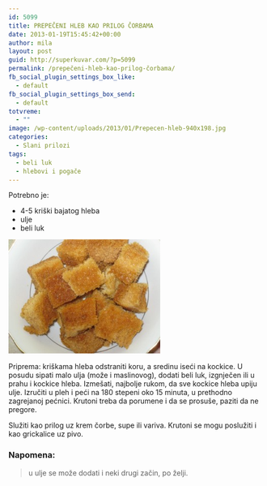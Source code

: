 ```yaml
---
id: 5099
title: PREPEČENI HLEB KAO PRILOG ČORBAMA
date: 2013-01-19T15:45:42+00:00
author: mila
layout: post
guid: http://superkuvar.com/?p=5099
permalink: /prepečeni-hleb-kao-prilog-čorbama/
fb_social_plugin_settings_box_like:
  - default
fb_social_plugin_settings_box_send:
  - default
totvreme:
  - ""
image: /wp-content/uploads/2013/01/Prepecen-hleb-940x198.jpg
categories:
  - Slani prilozi
tags:
  - beli luk
  - hlebovi i pogače
---
```

Potrebno je:

  * 4-5 kriški bajatog hleba
  * ulje
  * beli luk

<img class="alignnone size-medium wp-image-5101" src="/wp-content/uploads/2013/01/Prepecen-hleb-300x225.jpg" alt="Prepecen hleb" width="300" height="225" /> 

Priprema: kriškama hleba odstraniti koru, a sredinu iseći na kockice. U posudu sipati malo ulja (može i maslinovog), dodati beli luk, izgnječen ili u prahu i kockice hleba. Izmešati, najbolje rukom, da sve kockice hleba upiju ulje. Izručiti u pleh i peći na 180 stepeni oko 15 minuta, u prethodno zagrejanoj pećnici. Krutoni treba da porumene i da se prosuše, paziti da ne pregore.

Služiti kao prilog uz krem čorbe, supe ili variva. Krutoni se mogu poslužiti i kao grickalice uz pivo.

### Napomena:
> u ulje se može dodati i neki drugi začin, po želji.